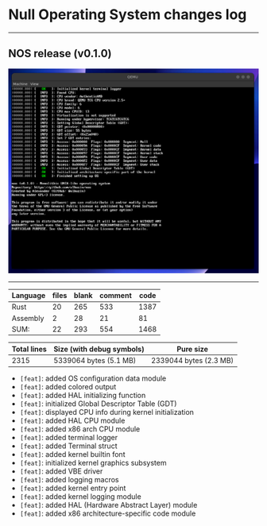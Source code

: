 # Null Operating System changes log
<hr>

## NOS release (v0.1.0)

<img src="res/nos_v0_1_0.png">
<hr>

|Language| files | blank | comment | code |
|--------|-------|-------|---------|------|
|Rust    | 20    | 265   | 533     | 1387 |
|Assembly| 2     | 28    | 21      | 81   |
|SUM:    | 22    | 293   | 554     | 1468 |

| Total lines | Size (with debug symbols) | Pure size              |
|-------------|---------------------------|------------------------|
| 2315        | 5339064 bytes (5.1 MB)    | 2339044 bytes (2.3 MB) |

* `[feat]`: added OS configuration data module
* `[feat]`: added colored output
* `[feat]`: added HAL initializing function
* `[feat]`: initialized Global Descriptor Table (GDT)
* `[feat]`: displayed CPU info during kernel initialization
* `[feat]`: added HAL CPU module
* `[feat]`: added x86 arch CPU module
* `[feat]`: added terminal logger
* `[feat]`: added Terminal struct
* `[feat]`: added kernel builtin font
* `[feat]`: initialized kernel graphics subsystem
* `[feat]`: added VBE driver
* `[feat]`: added logging macros
* `[feat]`: added kernel entry point
* `[feat]`: added kernel logging module
* `[feat]`: added HAL (Hardware Abstract Layer) module
* `[feat]`: added x86 architecture-specific code module
